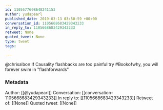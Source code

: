 ```yaml
---
id: 1105677608648241153
author: yudapearl
published_date: 2019-03-13 03:50:59 +00:00
conversation_id: 1105668683429343233
in_reply_to: 1105668683429343233
retweet: None
quoted_tweet: None
type: tweet
tags:

---
```


@chrisalbon If Causality flashbacks are too painful try #Bookofwhy, you will forever swim in "flashforwards"

### Metadata

Author: [[@yudapearl]]
Conversation: [[conversation-1105668683429343233]]
In reply to: [[1105668683429343233]]
Retweet of: [[None]]
Quoted tweet: [[None]]
